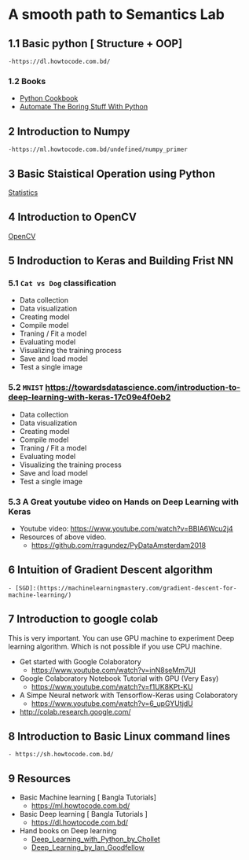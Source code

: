 # A smooth path to Semantics Lab

## 1.1 Basic python [ Structure + OOP]
	-https://dl.howtocode.com.bd/
### 1.2 Books
* [Python Cookbook](https://github.com/lab-semantics/Deep-Learning-Guide/blob/master/Books/Python_Cookbook_3rd%20Edition.pdf)
* [Automate The Boring Stuff With Python](https://github.com/lab-semantics/Deep-Learning-Guide/blob/master/Books/automate_the_boring_stuff_with_python.pdf)

## 2 Introduction to Numpy
	-https://ml.howtocode.com.bd/undefined/numpy_primer
## 3 Basic Staistical Operation using Python
[Statistics](https://github.com/nuhil/deep-learning-research/blob/master/Data%20Interpretation/Data-Interpretation.ipynb)
## 4 Introduction to OpenCV
[OpenCV](https://medium.com/@rinu.gour123/ai-python-computer-vision-tutorial-with-opencv-b7f86c3c6a1a)

## 5 Indroduction to Keras and Building Frist NN

### 5.1 `Cat vs Dog` classification
- Data collection
- Data visualization 
- Creating model
- Compile model
- Traning / Fit a model
- Evaluating model
- Visualizing the training process
- Save and load model
- Test a single image
### 5.2 `MNIST` https://towardsdatascience.com/introduction-to-deep-learning-with-keras-17c09e4f0eb2
- Data collection
- Data visualization 
- Creating model
- Compile model
- Traning / Fit a model
- Evaluating model
- Visualizing the training process
- Save and load model
- Test a single image
### 5.3 A Great youtube video on Hands on Deep Learning with Keras
- Youtube video: https://www.youtube.com/watch?v=BBIA6Wcu2j4
- Resources of above video.
	- https://github.com/rragundez/PyDataAmsterdam2018

## 6 Intuition of Gradient Descent algorithm
	- [SGD]:(https://machinelearningmastery.com/gradient-descent-for-machine-learning/)

## 7 Introduction to google colab
 This is very important. You can use GPU machine to experiment Deep learning 
 algorithm. Which is not possible if you use CPU machine.
	
- Get started with Google Colaboratory
	-  https://www.youtube.com/watch?v=inN8seMm7UI
- Google Colaboratory Notebook Tutorial with GPU (Very Easy)
	- https://www.youtube.com/watch?v=f1UK8KPt-KU
- A Simpe Neural network with Tensorflow-Keras using Colaboratory
	- https://www.youtube.com/watch?v=6_upGYUtjdU
- http://colab.research.google.com/

## 8 Introduction to Basic Linux command lines
	- https://sh.howtocode.com.bd/

## 9 Resources 
- Basic Machine learning [ Bangla Tutorials]
	- https://ml.howtocode.com.bd/
- Basic Deep learning [ Bangla Tutorials ]
	- https://dl.howtocode.com.bd/
- Hand books on Deep learning
	- [Deep_Learning_with_Python_by_Chollet](https://github.com/lab-semantics/Deep-Learning-Guide/blob/master/Books/Deep_Learning_with_Python_by_Chollet.pdf)
	- [Deep_Learning_by_Ian_Goodfellow](https://github.com/lab-semantics/Deep-Learning-Guide/blob/master/Books/Deep_Learning_by_Ian_Goodfellow.pdf)
